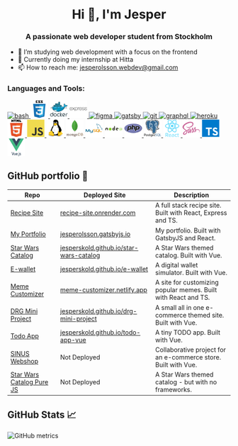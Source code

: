 <h1 align="center">Hi 👋, I'm Jesper</h1>
<h3 align="center">A passionate web developer student from Stockholm</h3>

- 🔭 I’m studying web development with a focus on the frontend
- 🌱 Currently doing my internship at Hitta
- 📫 How to reach me: jesperolsson.webdev@gmail.com 

<h3 align="left">Languages and Tools:</h3>
<p align="left"> <a href="https://www.gnu.org/software/bash/" target="_blank" rel="noreferrer"> <img src="https://www.vectorlogo.zone/logos/gnu_bash/gnu_bash-icon.svg" alt="bash" width="40" height="40"/> </a> <a href="https://www.w3schools.com/css/" target="_blank" rel="noreferrer"> <img src="https://raw.githubusercontent.com/devicons/devicon/master/icons/css3/css3-original-wordmark.svg" alt="css3" width="40" height="40"/> </a> <a href="https://www.docker.com/" target="_blank" rel="noreferrer"> <img src="https://raw.githubusercontent.com/devicons/devicon/master/icons/docker/docker-original-wordmark.svg" alt="docker" width="40" height="40"/> </a> <a href="https://expressjs.com" target="_blank" rel="noreferrer"> <img src="https://raw.githubusercontent.com/devicons/devicon/master/icons/express/express-original-wordmark.svg" alt="express" width="40" height="40"/> </a> <a href="https://www.figma.com/" target="_blank" rel="noreferrer"> <img src="https://www.vectorlogo.zone/logos/figma/figma-icon.svg" alt="figma" width="40" height="40"/> </a> <a href="https://www.gatsbyjs.com/" target="_blank" rel="noreferrer"> <img src="https://www.vectorlogo.zone/logos/gatsbyjs/gatsbyjs-icon.svg" alt="gatsby" width="40" height="40"/> </a> <a href="https://git-scm.com/" target="_blank" rel="noreferrer"> <img src="https://www.vectorlogo.zone/logos/git-scm/git-scm-icon.svg" alt="git" width="40" height="40"/> </a> <a href="https://graphql.org" target="_blank" rel="noreferrer"> <img src="https://www.vectorlogo.zone/logos/graphql/graphql-icon.svg" alt="graphql" width="40" height="40"/> </a> <a href="https://heroku.com" target="_blank" rel="noreferrer"> <img src="https://www.vectorlogo.zone/logos/heroku/heroku-icon.svg" alt="heroku" width="40" height="40"/> </a> <a href="https://www.w3.org/html/" target="_blank" rel="noreferrer"> <img src="https://raw.githubusercontent.com/devicons/devicon/master/icons/html5/html5-original-wordmark.svg" alt="html5" width="40" height="40"/> </a> <a href="https://developer.mozilla.org/en-US/docs/Web/JavaScript" target="_blank" rel="noreferrer"> <img src="https://raw.githubusercontent.com/devicons/devicon/master/icons/javascript/javascript-original.svg" alt="javascript" width="40" height="40"/> </a> <a href="https://www.linux.org/" target="_blank" rel="noreferrer"> <img src="https://raw.githubusercontent.com/devicons/devicon/master/icons/linux/linux-original.svg" alt="linux" width="40" height="40"/> </a> <a href="https://www.mongodb.com/" target="_blank" rel="noreferrer"> <img src="https://raw.githubusercontent.com/devicons/devicon/master/icons/mongodb/mongodb-original-wordmark.svg" alt="mongodb" width="40" height="40"/> </a> <a href="https://www.mysql.com/" target="_blank" rel="noreferrer"> <img src="https://raw.githubusercontent.com/devicons/devicon/master/icons/mysql/mysql-original-wordmark.svg" alt="mysql" width="40" height="40"/> </a> <a href="https://nodejs.org" target="_blank" rel="noreferrer"> <img src="https://raw.githubusercontent.com/devicons/devicon/master/icons/nodejs/nodejs-original-wordmark.svg" alt="nodejs" width="40" height="40"/> </a> <a href="https://www.php.net" target="_blank" rel="noreferrer"> <img src="https://raw.githubusercontent.com/devicons/devicon/master/icons/php/php-original.svg" alt="php" width="40" height="40"/> </a> <a href="https://www.postgresql.org" target="_blank" rel="noreferrer"> <img src="https://raw.githubusercontent.com/devicons/devicon/master/icons/postgresql/postgresql-original-wordmark.svg" alt="postgresql" width="40" height="40"/> </a> <a href="https://reactjs.org/" target="_blank" rel="noreferrer"> <img src="https://raw.githubusercontent.com/devicons/devicon/master/icons/react/react-original-wordmark.svg" alt="react" width="40" height="40"/> </a> <a href="https://sass-lang.com" target="_blank" rel="noreferrer"> <img src="https://raw.githubusercontent.com/devicons/devicon/master/icons/sass/sass-original.svg" alt="sass" width="40" height="40"/> </a> <a href="https://www.typescriptlang.org/" target="_blank" rel="noreferrer"> <img src="https://raw.githubusercontent.com/devicons/devicon/master/icons/typescript/typescript-original.svg" alt="typescript" width="40" height="40"/> </a> <a href="https://vuejs.org/" target="_blank" rel="noreferrer"> <img src="https://raw.githubusercontent.com/devicons/devicon/master/icons/vuejs/vuejs-original-wordmark.svg" alt="vuejs" width="40" height="40"/> </a> </p>


## GitHub portfolio :briefcase:

| Repo                                           | Deployed Site                                      | Description 
| ---------------------------------------------- | -------------------------------------------------- | --------------------------------------------------
| [Recipe Site][RS]                              | [recipe-site.onrender.com][RSS]                    | A full stack recipe site. Built with React, Express and TS. 
| [My Portfolio][PS]                             | [jesperolsson.gatsbyjs.io][PSS]                    | My portfolio. Built with GatsbyJS and React.
| [Star Wars Catalog][SW]                        | [jesperskold.github.io/star-wars-catalog][SWS]     | A Star Wars themed catalog. Built with Vue.   
| [E-wallet][EW]                                 | [jesperskold.github.io/e-wallet][EWS]              | A digital wallet simulator. Built with Vue.
| [Meme Customizer][MC]                          | [meme-customizer.netlify.app][MCS]                 | A site for customizing popular memes. Built with React and TS.
| [DRG Mini Project][DRG]                        | [jesperskold.github.io/drg-mini-project][DRGS]     | A small all in one e-commerce themed site. Built with Vue.
| [Todo App][TA]                                 | [jesperskold.github.io/todo-app-vue][TAS]          | A tiny TODO app. Built with Vue.
| [SINUS Webshop][SIW]                           | Not Deployed                                       | Collaborative project for an e-commerce store. Built with Vue.
| [Star Wars Catalog Pure JS][SWJS]              | Not Deployed                                       | A Star Wars themed catalog - but with no frameworks.

[RS]: https://github.com/JesperSkold/recipe-site
[RSS]: https://recipe-site.onrender.com/
[PS]: https://github.com/JesperSkold/portfolio-site
[PSS]: https://jesperolsson.gatsbyjs.io/
[SW]: https://github.com/JesperSkold/star-wars-catalog
[SWS]: https://jesperskold.github.io/star-wars-catalog/
[EW]: https://github.com/JesperSkold/e-wallet
[EWS]: https://jesperskold.github.io/e-wallet/
[DRG]: https://github.com/JesperSkold/drg-mini-project
[DRGS]: https://jesperskold.github.io/drg-mini-project/
[TA]: https://github.com/JesperSkold/todo-app-vue
[TAS]: https://jesperskold.github.io/todo-app-vue/
[SIW]: https://github.com/JesperSkold/SINUS-webshop
[SWJS]: https://github.com/JesperSkold/star-wars-swapi-js
[MC]: https://github.com/JesperSkold/meme-generator
[MCS]: https://meme-customizer.netlify.app/

## GitHub Stats 📈
![GitHub metrics](https://metrics.lecoq.io/JesperSkold)
